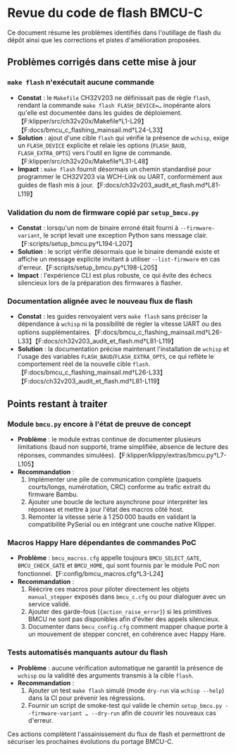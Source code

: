 # Revue du code de flash BMCU-C

Ce document résume les problèmes identifiés dans l'outillage de flash du dépôt ainsi que les corrections et pistes d'amélioration proposées.

## Problèmes corrigés dans cette mise à jour

### `make flash` n'exécutait aucune commande
- **Constat** : le `Makefile` CH32V203 ne définissait pas de règle `flash`, rendant la commande `make flash FLASH_DEVICE=…` inopérante alors qu'elle est documentée dans les guides de déploiement.【F:klipper/src/ch32v20x/Makefile†L1-L29】【F:docs/bmcu_c_flashing_mainsail.md†L24-L33】
- **Solution** : ajout d'une cible `flash` qui vérifie la présence de `wchisp`, exige un `FLASH_DEVICE` explicite et relaie les options (`FLASH_BAUD`, `FLASH_EXTRA_OPTS`) vers l'outil en ligne de commande.【F:klipper/src/ch32v20x/Makefile†L31-L48】
- **Impact** : `make flash` fournit désormais un chemin standardisé pour programmer le CH32V203 via WCH-Link ou UART, conformément aux guides de flash mis à jour.【F:docs/ch32v203_audit_et_flash.md†L81-L119】

### Validation du nom de firmware copié par `setup_bmcu.py`
- **Constat** : lorsqu'un nom de binaire erroné était fourni à `--firmware-variant`, le script levait une exception Python sans message clair.【F:scripts/setup_bmcu.py†L194-L207】
- **Solution** : le script vérifie désormais que le binaire demandé existe et affiche un message explicite invitant à utiliser `--list-firmware` en cas d'erreur.【F:scripts/setup_bmcu.py†L198-L205】
- **Impact** : l'expérience CLI est plus robuste, ce qui évite des échecs silencieux lors de la préparation des firmwares à flasher.

### Documentation alignée avec le nouveau flux de flash
- **Constat** : les guides renvoyaient vers `make flash` sans préciser la dépendance à `wchisp` ni la possibilité de régler la vitesse UART ou des options supplémentaires.【F:docs/bmcu_c_flashing_mainsail.md†L26-L33】【F:docs/ch32v203_audit_et_flash.md†L81-L119】
- **Solution** : la documentation précise maintenant l'installation de `wchisp` et l'usage des variables `FLASH_BAUD`/`FLASH_EXTRA_OPTS`, ce qui reflète le comportement réel de la nouvelle cible `flash`.【F:docs/bmcu_c_flashing_mainsail.md†L26-L33】【F:docs/ch32v203_audit_et_flash.md†L81-L119】

## Points restant à traiter

### Module `bmcu.py` encore à l'état de preuve de concept
- **Problème** : le module extras continue de documenter plusieurs limitations (baud non supporté, trame simplifiée, absence de lecture des réponses, commandes simulées).【F:klipper/klippy/extras/bmcu.py†L7-L105】
- **Recommandation** :
  1. Implémenter une pile de communication complète (paquets courts/longs, numérotation, CRC) conforme au trafic extrait du firmware Bambu.
  2. Ajouter une boucle de lecture asynchrone pour interpréter les réponses et mettre à jour l'état des macros côté host.
  3. Remonter la vitesse série à 1 250 000 bauds en validant la compatibilité PySerial ou en intégrant une couche native Klipper.

### Macros Happy Hare dépendantes de commandes PoC
- **Problème** : `bmcu_macros.cfg` appelle toujours `BMCU_SELECT_GATE`, `BMCU_CHECK_GATE` et `BMCU_HOME`, qui sont fournis par le module PoC non fonctionnel.【F:config/bmcu_macros.cfg†L3-L24】
- **Recommandation** :
  1. Réécrire ces macros pour piloter directement les objets `manual_stepper` exposés dans `bmcu_c.cfg` ou pour dialoguer avec un service validé.
  2. Ajouter des garde-fous (`{action_raise_error}`) si les primitives BMCU ne sont pas disponibles afin d'éviter des appels silencieux.
  3. Documenter dans `bmcu_config.cfg` comment mapper chaque porte à un mouvement de stepper concret, en cohérence avec Happy Hare.

### Tests automatisés manquants autour du flash
- **Problème** : aucune vérification automatique ne garantit la présence de `wchisp` ou la validité des arguments transmis à la cible `flash`.
- **Recommandation** :
  1. Ajouter un test `make flash` simulé (mode `dry-run` via `wchisp --help`) dans la CI pour prévenir les régressions.
  2. Fournir un script de smoke-test qui valide le chemin `setup_bmcu.py --firmware-variant … --dry-run` afin de couvrir les nouveaux cas d'erreur.

Ces actions complètent l'assainissement du flux de flash et permettront de sécuriser les prochaines évolutions du portage BMCU-C.

